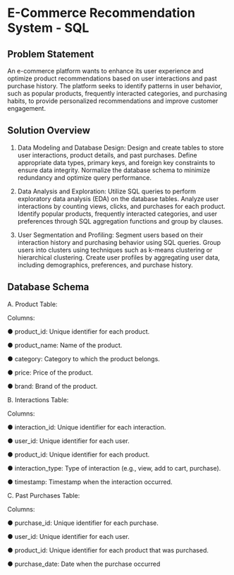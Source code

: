 # E-Commerce Recommendation System - SQL

## Problem Statement
An e-commerce platform wants to enhance its user experience and optimize product recommendations based on user interactions and past purchase history. The platform seeks to identify patterns in user behavior, such as popular products, frequently interacted categories, and purchasing habits, to provide personalized recommendations and improve customer engagement.

## Solution Overview

1. Data Modeling and Database Design:
Design and create tables to store user interactions, product details, and past purchases. Define appropriate data types, primary keys, and foreign key constraints to ensure data integrity. Normalize the database schema to minimize redundancy and optimize query  performance.

2. Data Analysis and Exploration:
Utilize SQL queries to perform exploratory data analysis (EDA) on the database tables. Analyze user interactions by counting views, clicks, and purchases for each product. Identify popular products, frequently interacted categories, and user preferences through SQL aggregation functions and group by clauses.

3. User Segmentation and Profiling:
Segment users based on their interaction history and purchasing behavior using SQL queries. Group users into clusters using techniques such as k-means clustering or hierarchical 
clustering. Create user profiles by aggregating user data, including demographics, preferences, and 
purchase history.

## Database Schema

A. Product Table:

Columns:

● product_id: Unique identifier for each product.

● product_name: Name of the product.

● category: Category to which the product belongs.

● price: Price of the product.

● brand: Brand of the product.

B. Interactions Table:

Columns:

● interaction_id: Unique identifier for each interaction.

● user_id: Unique identifier for each user.

● product_id: Unique identifier for each product.

● interaction_type: Type of interaction (e.g., view, add to cart, purchase).

● timestamp: Timestamp when the interaction occurred.

C. Past Purchases Table:

Columns:

● purchase_id: Unique identifier for each purchase.

● user_id: Unique identifier for each user.

● product_id: Unique identifier for each product that was purchased.

● purchase_date: Date when the purchase occurred
